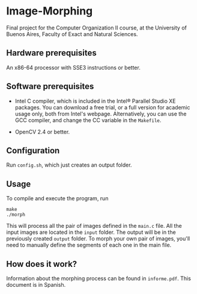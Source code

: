 Image-Morphing
==============

Final project for the Computer Organization II course, at the University of Buenos Aires, Faculty of Exact and Natural Sciences.

## Hardware prerequisites

An x86-64 processor with SSE3 instructions or better.

## Software prerequisites

- Intel C compiler, which is included in the Intel® Parallel Studio XE packages. You can download a free trial, or a full version for academic usage only, both from Intel's webpage. Alternatively, you can use the GCC compiler, and change the CC variable in the `Makefile`.

- OpenCV 2.4 or better.

## Configuration

Run `config.sh`, which just creates an output folder.

## Usage

To compile and execute the program, run

```
make
./morph
```

This will process all the pair of images defined in the `main.c` file. All the input images are located in the `input` folder. The output will be in the previously created `output` folder. To morph your own pair of images, you'll need to manually define the segments of each one in the main file.

## How does it work?

Information about the morphing process can be found in `informe.pdf`. This document is in Spanish.
